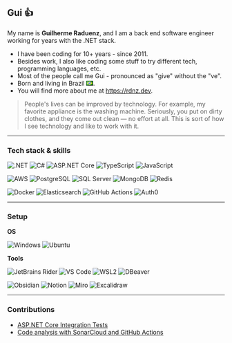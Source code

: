 ## Gui 👍

My name is **Guilherme Raduenz**, and I am a back end software engineer working for years with the .NET stack.

- I have been coding for 10+ years - since 2011.
- Besides work, I also like coding some stuff to try different tech, programming languages, etc.
- Most of the people call me Gui - pronounced as "give" without the "ve".
- Born and living in Brazil ![Brazil](br.png).
- You will find more about me at https://rdnz.dev.

> People's lives can be improved by technology. For example, my favorite appliance is the washing machine. Seriously, you put on dirty clothes, and they come out clean — no effort at all. This is sort of how I see technology and like to work with it.

---

### Tech stack & skills

![.NET](https://img.shields.io/badge/-.NET-512bd4?logo=.net&style=flat)
![C#](https://img.shields.io/badge/-C%23-grey?logo=csharp&style=flat)
![ASP.NET Core](https://img.shields.io/badge/-ASP.NET_Core-grey?logo=.net&style=flat)
![TypeScript](https://img.shields.io/badge/-TypeScript-grey?logo=typescript&style=flat)
![JavaScript](https://img.shields.io/badge/-JavaScript-grey?logo=javascript&style=flat)

![AWS](https://img.shields.io/badge/-AWS-grey?logo=amazonaws&style=flat&logoColor=ff9900)
![PostgreSQL](https://img.shields.io/badge/-PostgreSQL-grey?logo=postgresql&style=flat)
![SQL Server](https://img.shields.io/badge/-SQL_Server-grey?logo=microsoftsqlserver&style=flat)
![MongoDB](https://img.shields.io/badge/-MongoDB-grey?logo=mongodb&style=flat)
![Redis](https://img.shields.io/badge/-Redis-grey?logo=redis&style=flat)

![Docker](https://img.shields.io/badge/-Docker-grey?logo=docker&style=flat)
![Elasticsearch](https://img.shields.io/badge/-Elasticsearch-grey?logo=elastic&style=flat)
![GitHub Actions](https://img.shields.io/badge/-GitHub_Actions-grey?logo=githubactions&style=flat)
![Auth0](https://img.shields.io/badge/-Auth0-grey?logo=auth0&style=flat)

---

### Setup

**OS**

![Windows](https://img.shields.io/badge/Windows-installed-blue?logo=windows&style=flat&logoColor=00BCF2)
![Ubuntu](https://img.shields.io/badge/Ubuntu-on_WSL2_&_EC2-blue?logo=ubuntu&style=flat)

**Tools**

![JetBrains Rider](https://img.shields.io/badge/-JetBrains_Rider-grey?logo=rider&style=flat)
![VS Code](https://img.shields.io/badge/-Visual_Studio_Code-grey?logo=visualstudiocode&style=flat)
![WSL2](https://img.shields.io/badge/-WSL2-grey?logo=&style=flat)
![DBeaver](https://img.shields.io/badge/-DBeaver-grey?logo=&style=flat)

![Obsidian](https://img.shields.io/badge/-Obsidian-grey?logo=obsidian&logoColor=8060d3&style=flat)
![Notion](https://img.shields.io/badge/-Notion-grey?logo=notion&style=flat)
![Miro](https://img.shields.io/badge/-Miro-grey?logo=miro&style=flat)
![Excalidraw](https://img.shields.io/badge/-Excalidraw-grey?logo=&style=flat)

---

### Contributions

- [ASP.NET Core Integration Tests](https://rdnz.dev/blog/asp-net-core-integration-tests/)
- [Code analysis with SonarCloud and GitHub Actions](https://rdnz.dev/blog/code-analysis-sonarcloud-github-actions/)

